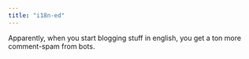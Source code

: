 ```yaml
---
title: "i18n-ed"
---
```


Apparently, when you start blogging stuff in english, you get a ton more
comment-spam from bots.

